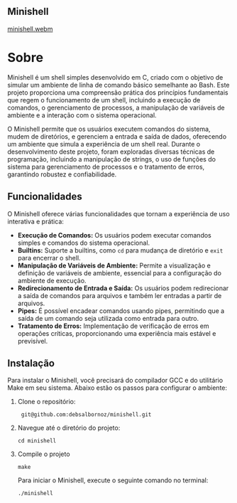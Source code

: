 
## Minishell 

[minishell.webm](https://github.com/user-attachments/assets/1d2f7bdd-3ab1-4b3c-8155-7191f02d140b)


# Sobre

Minishell é um shell simples desenvolvido em C, criado com o objetivo de simular um ambiente de linha de comando básico semelhante ao Bash. Este projeto proporciona uma compreensão prática dos princípios fundamentais que regem o funcionamento de um shell, incluindo a execução de comandos, o gerenciamento de processos, a manipulação de variáveis de ambiente e a interação com o sistema operacional.

O Minishell permite que os usuários executem comandos do sistema, mudem de diretórios, e gerenciem a entrada e saída de dados, oferecendo um ambiente que simula a experiência de um shell real. Durante o desenvolvimento deste projeto, foram exploradas diversas técnicas de programação, incluindo a manipulação de strings, o uso de funções do sistema para gerenciamento de processos e o tratamento de erros, garantindo robustez e confiabilidade.

## Funcionalidades

O Minishell oferece várias funcionalidades que tornam a experiência de uso interativa e prática:

- **Execução de Comandos:** Os usuários podem executar comandos simples e comandos do sistema operacional.
- **Builtins:** Suporte a builtins, como `cd` para mudança de diretório e `exit` para encerrar o shell.
- **Manipulação de Variáveis de Ambiente:** Permite a visualização e definição de variáveis de ambiente, essencial para a configuração do ambiente de execução.
- **Redirecionamento de Entrada e Saída:** Os usuários podem redirecionar a saída de comandos para arquivos e também ler entradas a partir de arquivos.
- **Pipes:** É possível encadear comandos usando pipes, permitindo que a saída de um comando seja utilizada como entrada para outro.
- **Tratamento de Erros:** Implementação de verificação de erros em operações críticas, proporcionando uma experiência mais estável e previsível.

## Instalação

Para instalar o Minishell, você precisará do compilador GCC e do utilitário Make em seu sistema. Abaixo estão os passos para configurar o ambiente:

1. Clone o repositório:

   ```
    git@github.com:debsalbornoz/minishell.git
   ```

2. Navegue até o diretório do projeto:
   ```
   cd minishell
   ```
3. Compile o projeto
   ```
   make
   ```

   Para iniciar o Minishell, execute o seguinte comando no terminal:
      ```
   ./minishell
   ```
